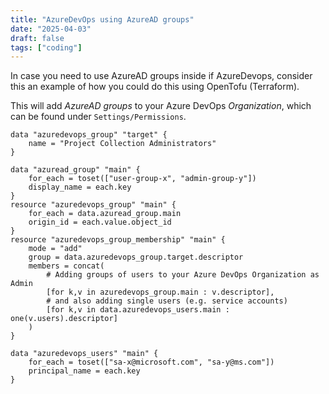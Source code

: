 ```yaml
---
title: "AzureDevOps using AzureAD groups"
date: "2025-04-03"
draft: false
tags: ["coding"]
---
```


In case you need to use AzureAD groups inside if AzureDevops, consider this an example of how you could do this using OpenTofu (Terraform).

This will add *AzureAD groups* to your Azure DevOps *Organization*,
which can be found under `Settings/Permissions`.


```hcl
data "azuredevops_group" "target" {
    name = "Project Collection Administrators"
}

data "azuread_group" "main" {
    for_each = toset(["user-group-x", "admin-group-y"])
    display_name = each.key
}
resource "azuredevops_group" "main" {
    for_each = data.azuread_group.main
    origin_id = each.value.object_id
}
resource "azuredevops_group_membership" "main" {
    mode = "add"
    group = data.azuredevops_group.target.descriptor
    members = concat(
        # Adding groups of users to your Azure DevOps Organization as Admin
        [for k,v in azuredevops_group.main : v.descriptor],
        # and also adding single users (e.g. service accounts)
        [for k,v in data.azuredevops_users.main : one(v.users).descriptor]
    )
}

data "azuredevops_users" "main" {
    for_each = toset(["sa-x@microsoft.com", "sa-y@ms.com"])
    principal_name = each.key
}
```
